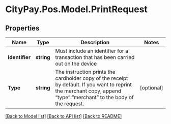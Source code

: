 # CityPay.Pos.Model.PrintRequest
## Properties

Name | Type | Description | Notes
------------ | ------------- | ------------- | -------------
**Identifier** | **string** | Must include an identifier for a transaction that has been carried out on the device | 
**Type** | **string** | The instruction prints the cardholder copy of the receipt by default. If you want to reprint the merchant copy, append “type”:”merchant” to the body of the request. | [optional] 

[[Back to Model list]](../README.md#documentation-for-models) [[Back to API list]](../README.md#documentation-for-api-endpoints) [[Back to README]](../README.md)

